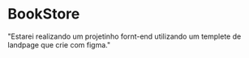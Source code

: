 # BookStore
"Estarei realizando um projetinho fornt-end utilizando um templete de landpage que crie com figma."
